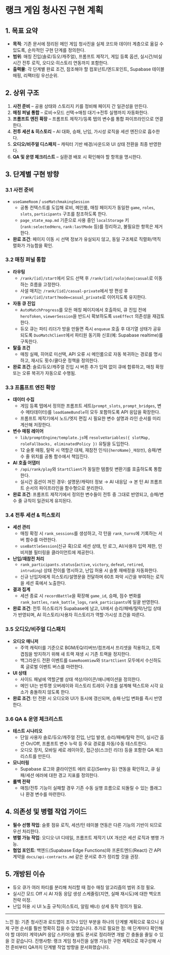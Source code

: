 # 랭크 게임 청사진 구현 계획

## 1. 목표 요약
- **목적**: 기존 문서에 정리된 메인 게임 청사진을 실제 코드와 데이터 계층으로 옮길 수 있도록, 순차적인 구현 단계를 정의한다.
- **범위**: 매칭 진입(솔로/듀오/캐주얼), 프롬프트 제작기, 게임 등록 옵션, 실시간/비실시간 전투 로직, 오디오·히스토리 연동까지 포함한다.
- **출력물**: 각 단계별 완료 조건, 참조해야 할 컴포넌트/엔드포인트, Supabase 테이블 매핑, 리팩터링 우선순위.

## 2. 상위 구조
1. **사전 준비** – 공용 상태와 스토리지 키를 정비해 페이지 간 일관성을 만든다.
2. **매칭 퍼널 통합** – 로비→모드 선택→매칭 대기→전투 실행까지 자동화한다.
3. **프롬프트 엔진 확장** – 프롬프트 제작기/등록 탭의 변수를 통합 파이프라인으로 연결한다.
4. **전투 세션 & 히스토리** – AI 대화, 승패, 난입, 가시성 로직을 세션 엔진으로 흡수한다.
5. **오디오/비주얼 디스패치** – 캐릭터 기반 배경/사운드와 UI 상태 전환을 최종 반영한다.
6. **QA 및 운영 체크리스트** – 실환경 배포 시 확인해야 할 항목을 명시한다.

## 3. 단계별 구현 방향

### 3.1 사전 준비
- `useGameRoom` / `useMatchmakingSession`
  - 공통 컨텍스트를 도입해 로비, 메인룸, 매칭 페이지가 동일한 `game`, `roles`, `slots`, `participants` 구조를 참조하도록 한다.
  - `page_state_map.md` 기준으로 사용 중인 `localStorage` 키(`rank:selectedHero`, `rank:lastMode` 등)를 정리하고, 불필요한 항목은 제거한다.
- **완료 조건**: 페이지 이동 시 선택 정보가 유실되지 않고, 동일 구조체로 직렬화/역직렬화가 가능함을 확인.

### 3.2 매칭 퍼널 통합
- **라우팅**
  - `/rank/[id]/start`에서 모드 선택 후 `/rank/[id]/solo|duo|casual`로 이동하는 흐름을 고정한다.
  - 사설 매치는 `/rank/[id]/casual-private`에서 방 편성 후 `/rank/[id]/start?mode=casual_private`로 이어지도록 유지한다.
- **자동 큐 진입**
  - `AutoMatchProgress`를 모든 매칭 페이지에서 호출하되, 큐 진입 전에 `heroToken`, `viewerSession`을 반드시 확보하도록 `useEffect` 의존성을 재검토한다.
  - 듀오 큐는 파티 리더가 방을 만들면 즉시 `enqueue` 호출 후 대기열 상태가 공유되도록 `DuoMatchClient`에서 파티원 동기화 신호(예: Supabase realtime)를 구독한다.
- **탈출 조건**
  - 매칭 실패, 히어로 미선택, API 오류 시 메인룸으로 자동 복귀하는 경로를 명시하고, 재시도 횟수/쿨다운 정책을 정의한다.
- **완료 조건**: 솔로/듀오/캐주얼 진입 시 버튼 추가 입력 없이 큐에 합류하고, 매칭 확정 또는 오류 복귀가 자동으로 수행됨.

### 3.3 프롬프트 엔진 확장
- **데이터 수집**
  - 게임 등록 탭에서 정의한 프롬프트 세트(`prompt_slots`, `prompt_bridges`, 변수 메타데이터)를 `loadGameBundle`이 모두 포함하도록 API 응답을 확장한다.
  - 프롬프트 제작기에서 노드/엣지 편집 시 필요한 변수 설명과 라인 순서를 미리 계산해 저장한다.
- **변수 매핑 레이어**
  - `lib/promptEngine/template.js`에 `resolveVariables({ slotMap, roleFallbacks, eliminatedPolicy })` 유틸을 도입한다.
  - 12 슬롯 매핑, 탈락 시 역할군 대체, 재참전 인식(`{heroName}_재참전`), 승패/변수 줄 위치를 공통 함수에서 책임진다.
- **AI 호출 어댑터**
  - `/api/rank/play`와 `StartClient`가 동일한 템플릿 변환기를 호출하도록 통합한다.
  - 실시간 옵션이 꺼진 경우: 설명문/캐릭터 정보 → AI 내응답 → 본 턴 AI 프롬프트 순서의 파이프라인을 함수형으로 분리한다.
- **완료 조건**: 프롬프트 제작기에서 정의한 변수들이 전투 중 그대로 반영되고, 승패/변수 줄 규칙이 일관되게 유지된다.

### 3.4 전투 세션 & 히스토리
- **세션 관리**
  - 매칭 확정 시 `rank_sessions`를 생성하고, 각 턴을 `rank_turns`에 기록하는 서버 함수를 마련한다.
  - `useBattleSession`(신규 훅)으로 세션 상태, 턴 로그, AI/사용자 입력 제한, 인비저블 필터링을 클라이언트에 제공한다.
- **난입/재참전 처리**
  - `rank_participants.status`(`active`, `victory`, `defeat`, `retired`, `intruding`) 상태 전이를 명시하고, 난입 허용 시 슬롯 재배정을 자동화한다.
  - 신규 난입자에게 히스토리/설명문을 전달하며 60초 파악 시간을 부여하는 로직을 세션 훅에서 노출한다.
- **결과 집계**
  - 세션 종료 시 `recordBattle`을 확장해 `game_id`, 승패, 점수 변화를 `rank_battles`, `rank_battle_logs`, `rank_participants`에 일괄 반영한다.
- **완료 조건**: 전투 히스토리가 Supabase에 남고, UI에서 승리/패배/탈락/난입 상태가 반영되며, AI 히스토리/사용자 히스토리가 역할·가시성 조건을 따른다.

### 3.5 오디오/비주얼 디스패치
- **오디오 매니저**
  - 주역 캐릭터를 기준으로 BGM/EQ/리버브/컴프레서 프리셋을 적용하고, 트랙 겹침을 방지하기 위해 새 트랙 재생 시 기존 트랙을 정지한다.
  - 백그라운드 전환 이벤트를 `GameRoomView`와 `StartClient` 모두에서 수신하도록 글로벌 이벤트 버스를 마련한다.
- **UI 상태**
  - 사이드 패널에 역할군별 상태 색상/아이콘/애니메이션을 정의한다.
  - 메인 UI는 반투명 오버레이와 히스토리 트레이 구조를 설계해 텍스트와 시각 요소가 충돌하지 않도록 한다.
- **완료 조건**: 턴 전환 시 오디오와 UI가 동시에 갱신되며, 승패·난입 변화를 즉시 반영한다.

### 3.6 QA & 운영 체크리스트
- **테스트 시나리오**
  - 단일 사용자 솔로/듀오/캐주얼 진입, 난입 발생, 승리/패배/탈락 전이, 실시간 옵션 On/Off, 프롬프트 변수 누락 등 주요 경로를 자동/수동 테스트한다.
  - 오디오 장치, 모바일 세로 레이아웃, 접근성(스크린 리더) 등을 포함한 QA 체크리스트를 만든다.
- **모니터링**
  - Supabase 로그와 클라이언트 에러 로깅(Sentry 등) 연동을 확인하고, 큐 실패/세션 에러에 대한 경고 지표를 정의한다.
- **롤백 전략**
  - 매칭/전투 기능이 실패할 경우 기존 수동 실행 흐름으로 되돌릴 수 있는 플래그나 환경 변수를 마련한다.

## 4. 의존성 및 병렬 작업 가이드
- **필수 선행 작업**: 슬롯 점유 로직, 세션/턴 테이블 연동은 다른 기능의 기반이 되므로 우선 처리한다.
- **병렬 가능 작업**: 오디오·UI 디테일, 프롬프트 제작기 UX 개선은 세션 로직과 병행 가능.
- **협업 포인트**: 백엔드(Supabase Edge Functions)와 프론트엔드(React) 간 API 계약을 `docs/api-contracts.md` 같은 문서로 추가 정리할 것을 권장.

## 5. 개방된 이슈
- 듀오 큐가 여러 파티를 분리해 처리할 때 점수 매칭 알고리즘의 범위 조정 필요.
- 실시간 모드 Off 시 AI 자동 응답 생성 스케줄링(지연, 실패 재시도)에 대한 백오프 전략 미정.
- 난입 허용 시 UI 노출 규칙(히스토리, 알림 배너) 상세 동작 정의가 필요.

---
느낀 점: 기존 청사진과 로드맵이 조각나 있던 부분을 하나의 단계별 계획으로 묶으니 실제 구현 순서를 훨씬 명확히 잡을 수 있었습니다.
추가로 필요한 점: 매 단계마다 확인해야 할 데이터 계약(API 응답 스키마)을 별도 문서로 정리하면 개발 간 충돌을 줄일 수 있을 것 같습니다.
진행사항: 랭크 게임 청사진을 실행 가능한 구현 계획으로 재구성해 사전 준비부터 QA까지 단계별 작업 방향을 문서화했습니다.
